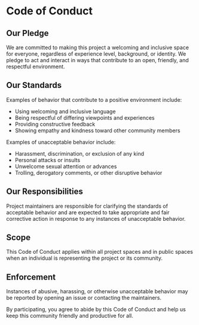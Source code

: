 # Code of Conduct

## Our Pledge

We are committed to making this project a welcoming and inclusive space for everyone, regardless of experience level, background, or identity. We pledge to act and interact in ways that contribute to an open, friendly, and respectful environment.

## Our Standards

Examples of behavior that contribute to a positive environment include:
- Using welcoming and inclusive language
- Being respectful of differing viewpoints and experiences
- Providing constructive feedback
- Showing empathy and kindness toward other community members

Examples of unacceptable behavior include:
- Harassment, discrimination, or exclusion of any kind
- Personal attacks or insults
- Unwelcome sexual attention or advances
- Trolling, derogatory comments, or other disruptive behavior

## Our Responsibilities

Project maintainers are responsible for clarifying the standards of acceptable behavior and are expected to take appropriate and fair corrective action in response to any instances of unacceptable behavior.

## Scope

This Code of Conduct applies within all project spaces and in public spaces when an individual is representing the project or its community.

## Enforcement

Instances of abusive, harassing, or otherwise unacceptable behavior may be reported by opening an issue or contacting the maintainers.

By participating, you agree to abide by this Code of Conduct and help us keep this community friendly and productive for all.
